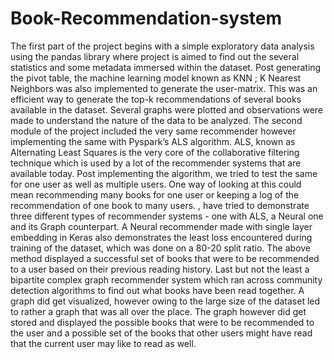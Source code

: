 # Book-Recommendation-system
The first part of the project begins with a simple exploratory data analysis using the pandas library where project is aimed to find out the several statistics and some metadata immersed within the dataset. Post generating the pivot table, the machine learning model known as KNN ; K Nearest Neighbors was also implemented to generate the user-matrix. This was an efficient way to generate the top-k recommendations of several books available in the dataset. Several graphs were plotted and observations were made to understand the nature of the data to be analyzed. The second module of the project included the very same recommender however implementing the same with Pyspark’s ALS algorithm. ALS, known as Alternating Least Squares is the very core of the collaborative filtering technique which is used by a lot of the recommender systems that are available today. Post implementing the algorithm, we tried to test the same for one user as well as multiple users. One way of looking at this could mean recommending many books for one user or keeping a log of the recommendation of one book to many users. , have tried to demonstrate three different types of recommender systems - one with ALS, a Neural one and its Graph counterpart. A Neural recommender made with single layer embedding in Keras also demonstrates the least loss encountered during training of the dataset, which was done on a 80-20 split ratio. The above method displayed a successful set of books that were to be recommended to a user based on their previous reading history. Last but not the least a bipartite complex graph recommender system which ran across community detection algorithms to find out what books have been read together. A graph did get visualized, however owing to the large size of the dataset led to rather a graph that was all over the place. The graph however did get stored and displayed the possible books that were to be recommended to the user and a possible set of the books that other users might have read that the current user may like to read as well. 
